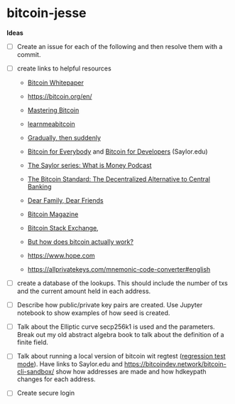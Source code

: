 # bitcoin-jesse

**Ideas**
- [ ] Create an issue for each of the following and then resolve them with a commit.
- [ ] create links to helpful resources
    * [Bitcoin Whitepaper](https://bitcoin.org/en/bitcoin-paper)
    * https://bitcoin.org/en/
    * [Mastering Bitcoin](https://github.com/bitcoinbook/bitcoinbook)
    * [learnmeabitcoin](https://learnmeabitcoin.com)
    * [Gradually, then suddenly](https://unchained.com/gradually-then-suddenly/)
    * [Bitcoin for Everybody](https://learn.saylor.org/course/view.php?id=468) and [Bitcoin for Developers](https://learn.saylor.org/course/view.php?id=500) (Saylor.edu)
    * [The Saylor series: What is Money Podcast](https://www.youtube.com/playlist?list=PL2jAZ0x9H0bQFY6wIbQfnrnIlqMcSHd6X)
    * [The Bitcoin Standard: The Decentralized Alternative to Central Banking](https://saifedean.com/thebitcoinstandard/)
    * [Dear Family, Dear Friends](https://dergigi.com/2020/04/27/dear-family-dear-friends/)

    * [Bitcoin Magazine](https://bitcoinmagazine.com)
    * [Bitcoin Stack Exchange](https://bitcoin.stackexchange.com), 
    * [But how does bitcoin actually work?](https://www.youtube.com/watch?v=bBC-nXj3Ng4) 
    * https://www.hope.com
    * https://allprivatekeys.com/mnemonic-code-converter#english 

- [ ] create a database of the lookups. This should include the number of txs and the current amount held in each address. 
- [ ] Describe how public/private key pairs are created. Use Jupyter notebook to show examples of how seed is created.
- [ ] Talk about the Elliptic curve secp256k1 is used and the parameters. Break out my old abstract algebra book to talk about the definition of a finite field.
- [ ] Talk about running a local version of bitcoin wit regtest ([regression test mode](https://bitcoin.stackexchange.com/questions/109653/why-is-regtest-called-regtest)). Have links to Saylor.edu and https://bitcoindev.network/bitcoin-cli-sandbox/  show how addresses are made and how hdkeypath changes for each address. 
- [ ] Create secure login
